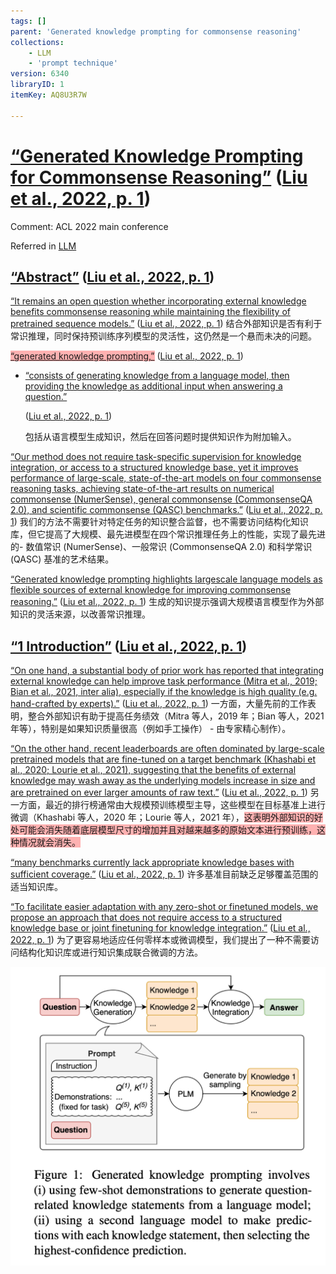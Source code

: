 ```yaml
---
tags: []
parent: 'Generated knowledge prompting for commonsense reasoning'
collections:
    - LLM
    - 'prompt technique'
version: 6340
libraryID: 1
itemKey: AQ8U3R7W

---
```

# <span class="highlight" data-annotation="%7B%22attachmentURI%22%3A%22http%3A%2F%2Fzotero.org%2Fusers%2F10290592%2Fitems%2FYDLKSFWK%22%2C%22pageLabel%22%3A%221%22%2C%22position%22%3A%7B%22pageIndex%22%3A0%2C%22rects%22%3A%5B%5B104.16%2C749.141%2C491.12%2C762.038%5D%5D%7D%2C%22citationItem%22%3A%7B%22uris%22%3A%5B%22http%3A%2F%2Fzotero.org%2Fusers%2F10290592%2Fitems%2FDI4WENXJ%22%5D%2C%22locator%22%3A%221%22%7D%7D" ztype="zhighlight"><a href="zotero://open-pdf/library/items/YDLKSFWK?page=1">“Generated Knowledge Prompting for Commonsense Reasoning”</a></span> <span class="citation" data-citation="%7B%22citationItems%22%3A%5B%7B%22uris%22%3A%5B%22http%3A%2F%2Fzotero.org%2Fusers%2F10290592%2Fitems%2FDI4WENXJ%22%5D%2C%22locator%22%3A%221%22%7D%5D%2C%22properties%22%3A%7B%7D%7D" ztype="zcitation">(<span class="citation-item"><a href="zotero://select/library/items/DI4WENXJ">Liu et al., 2022, p. 1</a></span>)</span>

Comment: ACL 2022 main conference

Referred in <a href="zotero://note/u/LJSU8E3B/?ignore=1&#x26;line=14" rel="noopener noreferrer nofollow" zhref="zotero://note/u/LJSU8E3B/?ignore=1&#x26;line=14" ztype="znotelink" class="internal-link">LLM</a>

## <span class="highlight" data-annotation="%7B%22attachmentURI%22%3A%22http%3A%2F%2Fzotero.org%2Fusers%2F10290592%2Fitems%2FYDLKSFWK%22%2C%22pageLabel%22%3A%221%22%2C%22position%22%3A%7B%22pageIndex%22%3A0%2C%22rects%22%3A%5B%5B157.758%2C615.833%2C202.243%2C626.581%5D%5D%7D%2C%22citationItem%22%3A%7B%22uris%22%3A%5B%22http%3A%2F%2Fzotero.org%2Fusers%2F10290592%2Fitems%2FDI4WENXJ%22%5D%2C%22locator%22%3A%221%22%7D%7D" ztype="zhighlight"><a href="zotero://open-pdf/library/items/YDLKSFWK?page=1">“Abstract”</a></span> <span class="citation" data-citation="%7B%22citationItems%22%3A%5B%7B%22uris%22%3A%5B%22http%3A%2F%2Fzotero.org%2Fusers%2F10290592%2Fitems%2FDI4WENXJ%22%5D%2C%22locator%22%3A%221%22%7D%5D%2C%22properties%22%3A%7B%7D%7D" ztype="zcitation">(<span class="citation-item"><a href="zotero://select/library/items/DI4WENXJ">Liu et al., 2022, p. 1</a></span>)</span>

<span class="highlight" data-annotation="%7B%22attachmentURI%22%3A%22http%3A%2F%2Fzotero.org%2Fusers%2F10290592%2Fitems%2FYDLKSFWK%22%2C%22pageLabel%22%3A%221%22%2C%22position%22%3A%7B%22rects%22%3A%5B%5D%7D%2C%22citationItem%22%3A%7B%22uris%22%3A%5B%22http%3A%2F%2Fzotero.org%2Fusers%2F10290592%2Fitems%2FDI4WENXJ%22%5D%2C%22locator%22%3A%221%22%7D%7D" ztype="zhighlight"><a href="zotero://open-pdf/library/items/YDLKSFWK?page=NaN">“It remains an open question whether incorporating external knowledge benefits commonsense reasoning while maintaining the flexibility of pretrained sequence models.”</a></span> <span class="citation" data-citation="%7B%22citationItems%22%3A%5B%7B%22uris%22%3A%5B%22http%3A%2F%2Fzotero.org%2Fusers%2F10290592%2Fitems%2FDI4WENXJ%22%5D%2C%22locator%22%3A%221%22%7D%5D%2C%22properties%22%3A%7B%7D%7D" ztype="zcitation">(<span class="citation-item"><a href="zotero://select/library/items/DI4WENXJ">Liu et al., 2022, p. 1</a></span>)</span> 结合外部知识是否有利于常识推理，同时保持预训练序列模型的灵活性，这仍然是一个悬而未决的问题。

<span class="highlight" data-annotation="%7B%22attachmentURI%22%3A%22http%3A%2F%2Fzotero.org%2Fusers%2F10290592%2Fitems%2FYDLKSFWK%22%2C%22pageLabel%22%3A%221%22%2C%22position%22%3A%7B%22pageIndex%22%3A0%2C%22rects%22%3A%5B%5B233.398%2C546.108%2C272.122%2C554.746%5D%2C%5B87.874%2C534.153%2C178.613%2C542.791%5D%5D%7D%2C%22citationItem%22%3A%7B%22uris%22%3A%5B%22http%3A%2F%2Fzotero.org%2Fusers%2F10290592%2Fitems%2FDI4WENXJ%22%5D%2C%22locator%22%3A%221%22%7D%7D" ztype="zhighlight"><a href="zotero://open-pdf/library/items/YDLKSFWK?page=1"><span style="background-color: #ff666680">“generated knowledge prompting,”</span></a></span> <span class="citation" data-citation="%7B%22citationItems%22%3A%5B%7B%22uris%22%3A%5B%22http%3A%2F%2Fzotero.org%2Fusers%2F10290592%2Fitems%2FDI4WENXJ%22%5D%2C%22locator%22%3A%221%22%7D%5D%2C%22properties%22%3A%7B%7D%7D" ztype="zcitation">(<span class="citation-item"><a href="zotero://select/library/items/DI4WENXJ">Liu et al., 2022, p. 1</a></span>)</span>

*   <span class="highlight" data-annotation="%7B%22attachmentURI%22%3A%22http%3A%2F%2Fzotero.org%2Fusers%2F10290592%2Fitems%2FYDLKSFWK%22%2C%22pageLabel%22%3A%221%22%2C%22position%22%3A%7B%22pageIndex%22%3A0%2C%22rects%22%3A%5B%5B209.687%2C534.153%2C273.776%2C542.791%5D%2C%5B87.874%2C522.198%2C273.368%2C530.836%5D%2C%5B87.874%2C510.243%2C273.776%2C518.881%5D%2C%5B87.874%2C498.288%2C217.468%2C506.926%5D%5D%7D%2C%22citationItem%22%3A%7B%22uris%22%3A%5B%22http%3A%2F%2Fzotero.org%2Fusers%2F10290592%2Fitems%2FDI4WENXJ%22%5D%2C%22locator%22%3A%221%22%7D%7D" ztype="zhighlight"><a href="zotero://open-pdf/library/items/YDLKSFWK?page=1">“consists of generating knowledge from a language model, then providing the knowledge as additional input when answering a question.”</a></span>

    <span class="citation" data-citation="%7B%22citationItems%22%3A%5B%7B%22uris%22%3A%5B%22http%3A%2F%2Fzotero.org%2Fusers%2F10290592%2Fitems%2FDI4WENXJ%22%5D%2C%22locator%22%3A%221%22%7D%5D%2C%22properties%22%3A%7B%7D%7D" ztype="zcitation">(<span class="citation-item"><a href="zotero://select/library/items/DI4WENXJ">Liu et al., 2022, p. 1</a></span>)</span>

    包括从语言模型生成知识，然后在回答问题时提供知识作为附加输入。

<span class="highlight" data-annotation="%7B%22attachmentURI%22%3A%22http%3A%2F%2Fzotero.org%2Fusers%2F10290592%2Fitems%2FYDLKSFWK%22%2C%22pageLabel%22%3A%221%22%2C%22position%22%3A%7B%22rects%22%3A%5B%5D%7D%2C%22citationItem%22%3A%7B%22uris%22%3A%5B%22http%3A%2F%2Fzotero.org%2Fusers%2F10290592%2Fitems%2FDI4WENXJ%22%5D%2C%22locator%22%3A%221%22%7D%7D" ztype="zhighlight"><a href="zotero://open-pdf/library/items/YDLKSFWK?page=NaN">“Our method does not require task-specific supervision for knowledge integration, or access to a structured knowledge base, yet it improves performance of large-scale, state-of-the-art models on four commonsense reasoning tasks, achieving state-of-the-art results on numerical commonsense (NumerSense), general commonsense (CommonsenseQA 2.0), and scientific commonsense (QASC) benchmarks.”</a></span> <span class="citation" data-citation="%7B%22citationItems%22%3A%5B%7B%22uris%22%3A%5B%22http%3A%2F%2Fzotero.org%2Fusers%2F10290592%2Fitems%2FDI4WENXJ%22%5D%2C%22locator%22%3A%221%22%7D%5D%2C%22properties%22%3A%7B%7D%7D" ztype="zcitation">(<span class="citation-item"><a href="zotero://select/library/items/DI4WENXJ">Liu et al., 2022, p. 1</a></span>)</span> 我们的方法不需要针对特定​​任务的知识整合监督，也不需要访问结构化知识库，但它提高了大规模、最先进模型在四个常识推理任务上的性能，实现了最先进的- 数值常识 (NumerSense)、一般常识 (CommonsenseQA 2.0) 和科学常识 (QASC) 基准的艺术结果。

<span class="highlight" data-annotation="%7B%22attachmentURI%22%3A%22http%3A%2F%2Fzotero.org%2Fusers%2F10290592%2Fitems%2FYDLKSFWK%22%2C%22pageLabel%22%3A%221%22%2C%22position%22%3A%7B%22pageIndex%22%3A0%2C%22rects%22%3A%5B%5B246.319%2C390.691%2C273.776%2C399.329%5D%2C%5B87.874%2C378.736%2C273.776%2C387.374%5D%2C%5B87.874%2C366.781%2C272.122%2C375.419%5D%2C%5B87.874%2C354.826%2C273.776%2C363.464%5D%2C%5B87.874%2C342.871%2C155.948%2C351.509%5D%5D%7D%2C%22citationItem%22%3A%7B%22uris%22%3A%5B%22http%3A%2F%2Fzotero.org%2Fusers%2F10290592%2Fitems%2FDI4WENXJ%22%5D%2C%22locator%22%3A%221%22%7D%7D" ztype="zhighlight"><a href="zotero://open-pdf/library/items/YDLKSFWK?page=1">“Generated knowledge prompting highlights largescale language models as flexible sources of external knowledge for improving commonsense reasoning.”</a></span> <span class="citation" data-citation="%7B%22citationItems%22%3A%5B%7B%22uris%22%3A%5B%22http%3A%2F%2Fzotero.org%2Fusers%2F10290592%2Fitems%2FDI4WENXJ%22%5D%2C%22locator%22%3A%221%22%7D%5D%2C%22properties%22%3A%7B%7D%7D" ztype="zcitation">(<span class="citation-item"><a href="zotero://select/library/items/DI4WENXJ">Liu et al., 2022, p. 1</a></span>)</span> 生成的知识提示强调大规模语言模型作为外部知识的灵活来源，以改善常识推理。

## <span class="highlight" data-annotation="%7B%22attachmentURI%22%3A%22http%3A%2F%2Fzotero.org%2Fusers%2F10290592%2Fitems%2FYDLKSFWK%22%2C%22pageLabel%22%3A%221%22%2C%22position%22%3A%7B%22pageIndex%22%3A0%2C%22rects%22%3A%5B%5B70.866%2C306.325%2C153.68%2C317.073%5D%5D%7D%2C%22citationItem%22%3A%7B%22uris%22%3A%5B%22http%3A%2F%2Fzotero.org%2Fusers%2F10290592%2Fitems%2FDI4WENXJ%22%5D%2C%22locator%22%3A%221%22%7D%7D" ztype="zhighlight"><a href="zotero://open-pdf/library/items/YDLKSFWK?page=1">“1 Introduction”</a></span> <span class="citation" data-citation="%7B%22citationItems%22%3A%5B%7B%22uris%22%3A%5B%22http%3A%2F%2Fzotero.org%2Fusers%2F10290592%2Fitems%2FDI4WENXJ%22%5D%2C%22locator%22%3A%221%22%7D%5D%2C%22properties%22%3A%7B%7D%7D" ztype="zcitation">(<span class="citation-item"><a href="zotero://select/library/items/DI4WENXJ">Liu et al., 2022, p. 1</a></span>)</span>

<span class="highlight" data-annotation="%7B%22attachmentURI%22%3A%22http%3A%2F%2Fzotero.org%2Fusers%2F10290592%2Fitems%2FYDLKSFWK%22%2C%22pageLabel%22%3A%221%22%2C%22position%22%3A%7B%22rects%22%3A%5B%5D%7D%2C%22citationItem%22%3A%7B%22uris%22%3A%5B%22http%3A%2F%2Fzotero.org%2Fusers%2F10290592%2Fitems%2FDI4WENXJ%22%5D%2C%22locator%22%3A%221%22%7D%7D" ztype="zhighlight"><a href="zotero://open-pdf/library/items/YDLKSFWK?page=NaN">“On one hand, a substantial body of prior work has reported that integrating external knowledge can help improve task performance (Mitra et al., 2019; Bian et al., 2021, inter alia), especially if the knowledge is high quality (e.g. hand-crafted by experts).”</a></span> <span class="citation" data-citation="%7B%22citationItems%22%3A%5B%7B%22uris%22%3A%5B%22http%3A%2F%2Fzotero.org%2Fusers%2F10290592%2Fitems%2FDI4WENXJ%22%5D%2C%22locator%22%3A%221%22%7D%5D%2C%22properties%22%3A%7B%7D%7D" ztype="zcitation">(<span class="citation-item"><a href="zotero://select/library/items/DI4WENXJ">Liu et al., 2022, p. 1</a></span>)</span> 一方面，大量先前的工作表明，整合外部知识有助于提高任务绩效（Mitra 等人，2019 年；Bian 等人，2021 年等），特别是如果知识质量很高（例如手工操作） - 由专家精心制作）。

<span class="highlight" data-annotation="%7B%22attachmentURI%22%3A%22http%3A%2F%2Fzotero.org%2Fusers%2F10290592%2Fitems%2FYDLKSFWK%22%2C%22pageLabel%22%3A%221%22%2C%22position%22%3A%7B%22rects%22%3A%5B%5D%7D%2C%22citationItem%22%3A%7B%22uris%22%3A%5B%22http%3A%2F%2Fzotero.org%2Fusers%2F10290592%2Fitems%2FDI4WENXJ%22%5D%2C%22locator%22%3A%221%22%7D%7D" ztype="zhighlight"><a href="zotero://open-pdf/library/items/YDLKSFWK?page=NaN">“On the other hand, recent leaderboards are often dominated by large-scale pretrained models that are fine-tuned on a target benchmark (Khashabi et al., 2020; Lourie et al., 2021), suggesting that the benefits of external knowledge may wash away as the underlying models increase in size and are pretrained on ever larger amounts of raw text.”</a></span> <span class="citation" data-citation="%7B%22citationItems%22%3A%5B%7B%22uris%22%3A%5B%22http%3A%2F%2Fzotero.org%2Fusers%2F10290592%2Fitems%2FDI4WENXJ%22%5D%2C%22locator%22%3A%221%22%7D%5D%2C%22properties%22%3A%7B%7D%7D" ztype="zcitation">(<span class="citation-item"><a href="zotero://select/library/items/DI4WENXJ">Liu et al., 2022, p. 1</a></span>)</span> 另一方面，最近的排行榜通常由大规模预训练模型主导，这些模型在目标基准上进行微调（Khashabi 等人，2020 年；Lourie 等人，2021 年），<span style="background-color: #ff666680">这表明外部知识的好处可能会消失随着底层模型尺寸的增加并且对越来越多的原始文本进行预训练，这种情况就会消失。</span>

<span class="highlight" data-annotation="%7B%22attachmentURI%22%3A%22http%3A%2F%2Fzotero.org%2Fusers%2F10290592%2Fitems%2FYDLKSFWK%22%2C%22pageLabel%22%3A%221%22%2C%22position%22%3A%7B%22rects%22%3A%5B%5D%7D%2C%22citationItem%22%3A%7B%22uris%22%3A%5B%22http%3A%2F%2Fzotero.org%2Fusers%2F10290592%2Fitems%2FDI4WENXJ%22%5D%2C%22locator%22%3A%221%22%7D%7D" ztype="zhighlight"><a href="zotero://open-pdf/library/items/YDLKSFWK?page=NaN">“many benchmarks currently lack appropriate knowledge bases with sufficient coverage.”</a></span> <span class="citation" data-citation="%7B%22citationItems%22%3A%5B%7B%22uris%22%3A%5B%22http%3A%2F%2Fzotero.org%2Fusers%2F10290592%2Fitems%2FDI4WENXJ%22%5D%2C%22locator%22%3A%221%22%7D%5D%2C%22properties%22%3A%7B%7D%7D" ztype="zcitation">(<span class="citation-item"><a href="zotero://select/library/items/DI4WENXJ">Liu et al., 2022, p. 1</a></span>)</span> 许多基准目前缺乏足够覆盖范围的适当知识库。

<span class="highlight" data-annotation="%7B%22attachmentURI%22%3A%22http%3A%2F%2Fzotero.org%2Fusers%2F10290592%2Fitems%2FYDLKSFWK%22%2C%22pageLabel%22%3A%221%22%2C%22position%22%3A%7B%22rects%22%3A%5B%5D%7D%2C%22citationItem%22%3A%7B%22uris%22%3A%5B%22http%3A%2F%2Fzotero.org%2Fusers%2F10290592%2Fitems%2FDI4WENXJ%22%5D%2C%22locator%22%3A%221%22%7D%7D" ztype="zhighlight"><a href="zotero://open-pdf/library/items/YDLKSFWK?page=NaN">“To facilitate easier adaptation with any zero-shot or finetuned models, we propose an approach that does not require access to a structured knowledge base or joint finetuning for knowledge integration.”</a></span> <span class="citation" data-citation="%7B%22citationItems%22%3A%5B%7B%22uris%22%3A%5B%22http%3A%2F%2Fzotero.org%2Fusers%2F10290592%2Fitems%2FDI4WENXJ%22%5D%2C%22locator%22%3A%221%22%7D%5D%2C%22properties%22%3A%7B%7D%7D" ztype="zcitation">(<span class="citation-item"><a href="zotero://select/library/items/DI4WENXJ">Liu et al., 2022, p. 1</a></span>)</span> 为了更容易地适应任何零样本或微调模型，我们提出了一种不需要访问结构化知识库或进行知识集成联合微调的方法。

![\<img alt="" data-attachment-key="FSKXTYH2" width="1034" height="980" src="attachments/FSKXTYH2.png" ztype="zimage">](attachments/FSKXTYH2.png)
